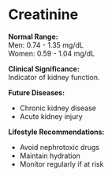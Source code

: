 # Creatinine

**Normal Range:**  
Men: 0.74 - 1.35 mg/dL  
Women: 0.59 - 1.04 mg/dL

**Clinical Significance:**  
Indicator of kidney function.

**Future Diseases:**  
- Chronic kidney disease  
- Acute kidney injury

**Lifestyle Recommendations:**  
- Avoid nephrotoxic drugs  
- Maintain hydration  
- Monitor regularly if at risk
